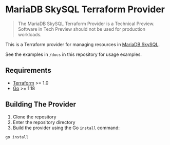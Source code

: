 # MariaDB SkySQL Terraform Provider

> The MariaDB SkySQL Terraform Provider is a Technical Preview. Software in Tech Preview should not be used for production workloads.

This is a Terraform provider for managing resources in [MariaDB SkySQL](https://mariadb.com/products/skysql/).

See the examples in `/docs` in this repository for usage examples.

## Requirements

- [Terraform](https://www.terraform.io/downloads.html) >= 1.0
- [Go](https://golang.org/doc/install) >= 1.18

## Building The Provider

1. Clone the repository
1. Enter the repository directory
1. Build the provider using the Go `install` command:

```shell
go install
```
